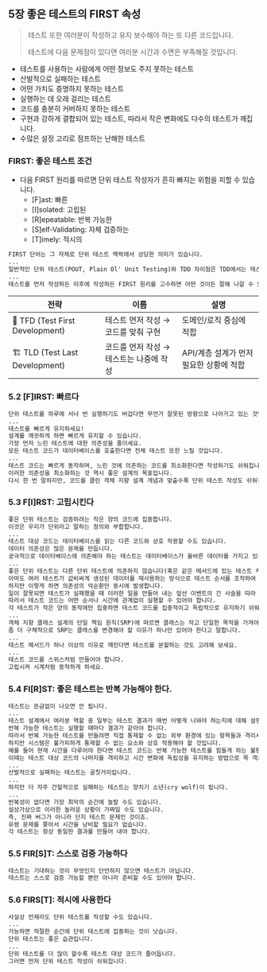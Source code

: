 ## 5장 좋은 테스트의 FIRST 속성

>테스트 또한 여러분이 작성하고 유지 보수해야 하는 또 다른 코드입니다.
> 
> 테스트에 다음 문제점이 있다면 여러분 시간과 수면은 부족해질 것입니다.

- 테스트를 사용하는 사람에게 어떤 정보도 주지 못하는 테스트
- 산발적으로 실패하는 테스트
- 어떤 가치도 증명하지 못하는 테스트
- 실행하는 데 오래 걸리는 테스트
- 코드를 충분히 커버하지 못하는 테스트
- 구현과 강하게 결합되어 있는 테스트, 따라서 작은 변화에도 다수의 테스트가 깨집니다.
- 수많은 설정 고리로 점프하는 난해한 테스트

### FIRST: 좋은 테스트 조건

- 다음 FIRST 원리를 따르면 단위 테스트 작성자가 흔히 빠지는 위험을 피할 수 있습니다.
  - [F]ast: 빠른
  - [I]solated: 고립된
  - [R]epeatable: 반복 가능한
  - [S]elf-Validating: 자체 검증하는
  - [T]imely: 적시의
```markdown
FIRST 단어는 그 자체로 단위 테스트 맥락에서 상당한 의미가 있습니다.
...
일반적인 단위 테스트(POUT, Plain Ol' Unit Testing)와 TDD 차이점은 TDD에서는 테스트를 먼저 작성한다는 것입니다.
...
테스트를 먼저 작성하든 이후에 작성하든 FIRST 원리를 고수하면 어떤 것이든 잘해 나갈 수 있을 것입니다.
```

| **전략**                          | **이름**                  | **설명**                   |
|---------------------------------|-------------------------|--------------------------|
| 🧪 TFD (Test First Development) | 테스트 먼저 작성 → 코드를 맞춰 구현   | 도메인/로직 중심에 적합            |
| 🏗 TLD (Test Last Development)  | 코드를 먼저 작성 → 테스트는 나중에 작성 | API/계층 설계가 먼저 필요한 상황에 적합 |

### 5.2 [F]IRST: 빠르다
```markdown
단위 테스트를 하루에 서너 번 실행하기도 버겁다면 무언가 잘못된 방향으로 나아가고 있는 것입니다.
...
테스트를 빠르게 유지하세요!
설계를 깨끗하게 하면 빠르게 유지할 수 있습니다.
가장 먼저 느린 테스트에 대한 의존성을 줄이세요.
모든 테스트 코드가 데이터베이스를 호출한다면 전체 테스트 또한 느릴 것입니다.
...
테스트 코드는 빠르게 동작하며, 느린 것에 의존하는 코드를 최소화한다면 작성하기도 쉬워집니다.
이러한 의존성을 최소화하는 것 역시 좋은 설계의 목표입니다.
다시 한 번 말하지만, 코드를 클린 객체 지향 설계 개념과 맞출수록 단위 테스트 작성도 쉬워집니다.
```

### 5.3 F[I]RST: 고립시킨다
```markdown
좋은 단위 테스트는 검증하려는 작은 양의 코드에 집중합니다.
이것은 우리가 단위라고 말하는 정의와 부합합니다.
...
테스트 대상 코드는 데이터베이스를 읽는 다른 코드와 상호 작용할 수도 있습니다.
데이터 의존성은 많은 문제를 만듭니다.
궁극적으로 데이터베이스에 의존해야 하는 테스트는 데이터베이스가 올바른 데이터를 가지고 있는지 확인해야 합니다.
...
좋은 단위 테스트는 다른 단위 테스트에 의존하지 않습니다(혹은 같은 메서드에 있는 테스트 케이스).
아마도 여러 테스트가 값비싸게 생성된 데이터를 재사용하는 방식으로 테스트 순서를 조작하여 전체 테스트의 실행 속도를 높이려고 할 수도 있습니다.
하지만 이렇게 하면 의존성의 악순환만 동시에 발생합니다.
일이 잘못되면 테스트가 실패했을 때 이러한 일을 만들어 내는 앞선 이벤트의 긴 사슬을 따라 무엇이 원인인지 알아내느라 긴 시간을 소모할 수도 있습니다.
따라서 테스트 코드는 어떤 순서나 시간에 관계없이 실행할 수 있어야 합니다.
각 테스트가 작은 양의 동작에만 집중하면 테스트 코드를 집중적이고 독립적으로 유지하기 쉬워집니다.
...
객체 지향 클래스 설계의 단일 책임 원칙(SRP)에 따르면 클래스는 작고 단일한 목적을 가져야 합니다.
좀 더 구체적으로 SRP는 클래스를 변경해야 할 이유가 하나만 있어야 한다고 말합니다.
...
테스트 메서드가 하나 이상의 이유로 깨진다면 테스트를 분할하는 것도 고려해 보세요.
...
테스트 코드를 스위스처럼 만들어야 합니다.
고립시켜 시계처럼 동작하게 하세요.
```

### 5.4 FI[R]ST: 좋은 테스트는 반복 가능해야 한다.
```markdown
테스트는 뜬금없이 나오면 안 됩니다.
...
테스트 설계에서 여러분 역할 중 일부는 테스트 결과가 매번 어떻게 나와야 하는지에 대해 설명하는 단언을 제공하는 것입니다.
반복 가능한 테스트는 실행할 때마다 결과가 같아야 합니다.
따라서 반복 가능한 테스트를 만들려면 직접 통제할 수 없는 외부 환경에 있는 항목들과 격리시켜야 합니다.
하지만 시스템은 불가피하게 통제할 수 없는 요소와 상호 작용해야 할 것입니다.
예를 들어 현재 시간을 다루어야 한다면 테스트 코드는 반복 가능한 테스트를 힘들게 하는 불편한 요소를 어떻게든 다루게 됩니다.
이때는 테스트 대상 코드의 나머지를 격리하고 시간 변화에 독립성을 유지하는 방법으로 목 객체를 사용할 수 있습니다.
...
산발적으로 실패하는 테스트는 골칫거리입니다.
...
하지만 더 자주 간헐적으로 실패하는 테스트는 양치기 소년(cry wolf)이 됩니다.
...
반복성이 없다면 가장 최악의 순간에 놀랄 수도 있습니다.
설상가상으로 이러한 놀라운 상황이 가짜일 수도 있습니다.
즉, 진짜 버그가 아니라 단지 테스트 문제인 것이죠.
유령 문제를 쫒아서 시간을 낭비할 필요가 없습니다.
각 테스트는 항상 동일한 결과를 만들어 내야 합니다.
```

### 5.5 FIR[S]T: 스스로 검증 가능하다
```markdown
테스트는 기대하는 것이 무엇인지 단언하지 않으면 테스트가 아닙니다.
테스트는 스스로 검증 가능할 뿐만 아니라 준비할 수도 있어야 합니다.
```

### 5.6 FIRS[T]: 적시에 사용한다
```markdown
사실상 언제라도 단위 테스트를 작성할 수도 있습니다.
...
가능하면 적절한 순간에 단위 테스트에 집중하는 것이 낫습니다.
단위 테스트는 좋은 습관입니다.
...
단위 테스트를 더 많이 할수록 테스트 대상 코드가 줄어듭니다.
그러면 먼저 단위 테스트 작성이 쉬워집니다.
```
